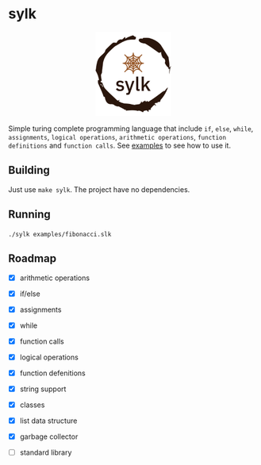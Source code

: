 # sylk
<p align="center">
<img src="./logo.png" alt="drawing" width="30%"/>
</p>

Simple turing complete programming language that include `if`, `else`, `while`, `assignments`, `logical operations`, `arithmetic operations`, `function definitions` and `function calls`.
See [examples](./examples) to see how to use it.

## Building

Just use `make sylk`. The project have no dependencies.

## Running

`./sylk examples/fibonacci.slk`

## Roadmap

- [x] arithmetic operations
- [x] if/else
- [x] assignments
- [x] while
- [x] function calls
- [x] logical operations
- [x] function defenitions
- [x] string support
- [x] classes
- [x] list data structure
- [x] garbage collector
- [ ] standard library

